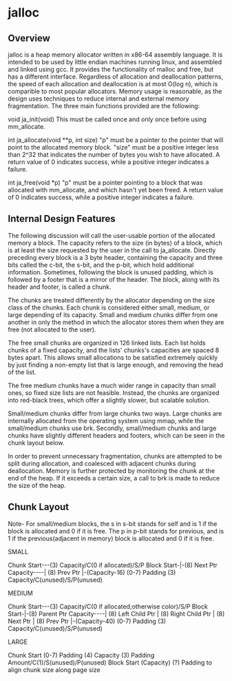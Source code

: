 # jalloc
 
## Overview

jalloc is a heap memory allocator written in x86-64 assembly language.  It is 
intended to be used by little endian machines running linux, and assembled
and linked using gcc.  It provides the functionality of malloc and free, but
has a different interface.  Regardless of allocation and deallocation patterns,
the speed of each allocation and deallocation is at most O(log n), which is 
comparible to most popular allocators.  Memory usage is reasonable, as the 
design uses techniques to reduce internal and external memory fragmentation.
The three main functions provided are the following:

void ja_init(void)
This must be called once and only once before using mm_allocate.

int ja_allocate(void **p, int size)
"p" must be a pointer to the pointer that will point to the allocated memory
block.  "size" must be a positive integer less than 2^32 that indicates the 
number of bytes you wish to have allocated.  A return value of 0 indicates 
success, while a positive integer indicates a failure.

int ja_free(void *p)
"p" must be a pointer pointing to a block that was allocated with mm_allocate,
and which hasn't yet been freed.  A return value of 0 indicates success, while a
positive integer indicates a failure.



## Internal Design Features

The following discussion will call the user-usable portion of the allocated
memory a block.  The capacity refers to the size (in bytes) of a block,
which is at least the size requested by the user in the call to ja_allocate.
Directly preceding every block is a 3 byte header, containing the capacity and
three bits called the c-bit, the s-bit, and the p-bit, which hold additional
information.  Sometimes, following the block is unused padding, which is 
followed by a footer that is a mirror of the header.  The block, along with its
header and footer, is called a chunk.

The chunks are treated differently by the allocator depending on the 
size class of the chunks.  Each chunk is considered either small, medium, or
large depending of its capacity.  Small and medium chunks differ from one
another in only the method in which the allocator stores them when they are
free (not allocated to the user).

The free small chunks are organized in 126 linked lists.  Each list holds chunks
of a fixed capacity, and the lists' chunks's capacities are spaced 8 bytes 
apart.  This allows small allocations to be satisfied extremely quickly by just
finding a non-empty list that is large enough, and removing the head of the list.

The free medium chunks have a much wider range in capacity than small ones, so
fixed size lists are not feasible.  Instead, the chunks are organized into
red-black trees, which offer a slightly slower, but scalable solution.

Small/medium chunks differ from large chunks two ways.  Large chunks are
internally allocated from the operating system using mmap, while the 
small/medium chunks use brk.  Secondly, small/medium chunks and large chunks
have slightly different headers and footers, which can be seen in the chunk
layout below.

In order to prevent unnecessary fragmentation, chunks are attempted to be split
during allocation, and coalesced with adjacent chunks during deallocation.
Memory is further protected by monitoring the chunk at the end of the heap.  If
it exceeds a certain size, a call to brk is made to reduce the size of the heap.



## Chunk Layout

Note- For small/medium blocks, the s in s-bit stands for self and is 1 if the
block is allocated and 0 if it is free.  The p in p-bit stands for previous, and
is 1 if the previous(adjacent in memory) block is allocated and 0 if it is free.

SMALL

Chunk Start---(3)   Capacity/C(0 if allocated)/S/P
Block Start-|-(8)   Next Ptr
Capacity----| (8)   Prev Ptr
            |-(Capacity-16)
              (0-7) Padding
              (3)   Capacity/C(unused)/S/P(unused)

MEDIUM

Chunk Start---(3)   Capacity/C(0 if allocated;otherwise color)/S/P
Block Start-|-(8)   Parent Ptr
Capacity----| (8)   Left Child Ptr
            | (8)   Right Child Ptr
            | (8)   Next Ptr
            | (8)   Prev Ptr
            |-(Capacity-40)
              (0-7) Padding
              (3)   Capacity/C(unused)/S/P(unused)

LARGE

Chunk Start   (0-7) Padding
              (4)   Capacity
              (3)   Padding Amount/C(1)/S(unused)/P(unused)
Block Start   (Capacity)
              (?)   Padding to align chunk size along page size